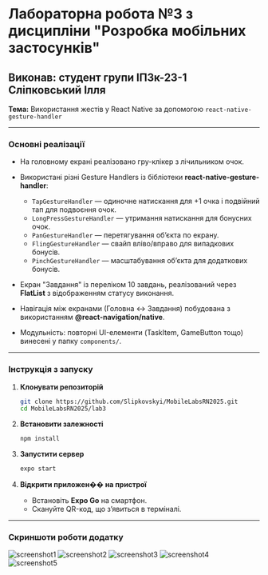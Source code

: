 # Лабораторна робота №3 з дисципліни "Розробка мобільних застосунків"

## Виконав: студент групи ІПЗк-23-1 Сліпковський Ілля

**Тема:** Використання жестів у React Native за допомогою `react-native-gesture-handler`

---

### Основні реалізації

- На головному екрані реалізовано гру-клікер з лічильником очок.
- Використані різні Gesture Handlers із бібліотеки **react-native-gesture-handler**:
  - `TapGestureHandler` — одиночне натискання для +1 очка і подвійний тап для подвоєння очок.  
  - `LongPressGestureHandler` — утримання натискання для бонусних очок.  
  - `PanGestureHandler` — перетягування об’єкта по екрану.  
  - `FlingGestureHandler` — свайп вліво/вправо для випадкових бонусів.  
  - `PinchGestureHandler` — масштабування об’єкта для додаткових бонусів.

- Екран "Завдання" із переліком 10 завдань, реалізований через **FlatList** з відображенням статусу виконання.

- Навігація між екранами (Головна ↔ Завдання) побудована з використанням **@react-navigation/native**.

- Модульність: повторні UI-елементи (TaskItem, GameButton тощо) винесені у папку `components/`.

---

### Інструкція з запуску

1. **Клонувати репозиторій**  
   ```bash
   git clone https://github.com/Slipkovskyi/MobileLabsRN2025.git
   cd MobileLabsRN2025/lab3
   ```

2. **Встановити залежності**  
   ```bash
   npm install
   ```

3. **Запустити сервер**  
   ```bash
   expo start
   ```

4. **Відкрити приложен�� на пристрої**  
   - Встановіть **Expo Go** на смартфон.  
   - Скануйте QR-код, що з’явиться в терміналі.

---

### Скриншоти роботи додатку

![screenshot1](assets/screenshot1.png)
![screenshot2](assets/screenshot2.png)
![screenshot3](assets/screenshot3.png)
![screenshot4](assets/screenshot4.png)
![screenshot5](assets/screenshot5.png)
